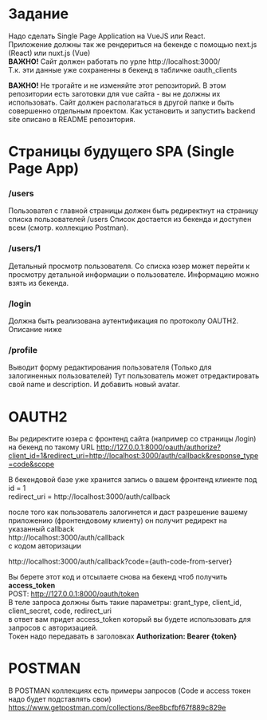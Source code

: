 # Задание

Надо сделать Single Page Application на VueJS или React.   
Приложение должны так же рендериться на бекенде с помощью next.js (React) или nuxt.js (Vue)  
__ВАЖНО!__ Сайт должен работать по урле http://localhost:3000/  
Т.к. эти данные уже сохраненны в бекенд в табличке oauth_clients  

__ВАЖНО!__ Не трогайте и не изменяйте этот репозиторий. В этом репозитории есть заготовки для vue сайта - вы не должны их использовать. Сайт должен располагаться в другой папке и быть совершенно отдельным проектом.
Как установить и запустить backend site  описано в README репозитория.


# Страницы будущего SPA (Single Page App)
  
### /users 
Пользовател с главной страницы должен быть редиректнут на страницу списка пользователей /users
Список достается из бекенда и доступен всем (смотр. коллекцию  Postman).

### /users/1
Детальный просмотр пользователя.
Со списка юзер может перейти к просмотру детальной информации о пользователе. Информацию можно взять из бекенда.

### /login
Должна быть реализована аутентификация по протоколу OAUTH2. Описание ниже

### /profile
Выводит форму редактирования пользователя (Только для залогиненных пользователей)
Тут пользователь может отредактировать свой name и description. И добавить новый avatar. 

# OAUTH2
Вы редиректите юзера с фронтенд сайта (например со страницы /login) на бекенд по такому URL
http://127.0.0.1:8000/oauth/authorize?client_id=1&redirect_uri=http://localhost:3000/auth/callback&response_type=code&scope

В бекендовой базе уже хранится запись о вашем фронтенд клиенте под id = 1  
redirect_uri = http://localhost:3000/auth/callback

после того как пользователь залогинется и даст разрешение вашему приложению (фронтендовому клиенту) он получит редирект на  указанный callback  
http://localhost:3000/auth/callback  
с кодом авторизации

http://localhost:3000/auth/callback?code={auth-code-from-server}

Вы берете этот код и отсылаете снова на бекенд чтоб получить __access_token__  
POST: http://127.0.0.1:8000/oauth/token  
В теле запроса должны быть такие параметры: grant_type, client_id, client_secret, code, redirect_uri  
в ответ вам придет access_token который вы будете использовать для запросов с авторизацией.  
Токен надо передавать в заголовках __Authorization: Bearer {token}__  

# POSTMAN
В POSTMAN коллекциях есть примеры запросов (Code и access токен надо будет подставлять свои)
https://www.getpostman.com/collections/8ee8bcfbf67f889c829e